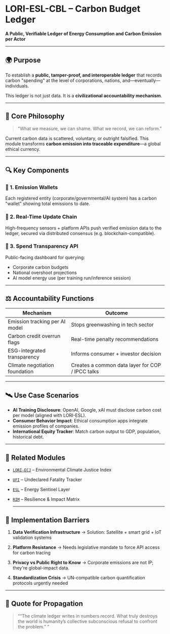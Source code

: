 # LORI-ESL-CBL – Carbon Budget Ledger
**A Public, Verifiable Ledger of Energy Consumption and Carbon Emission per Actor**

---

## 🌍 Purpose

To establish a **public, tamper-proof, and interoperable ledger** that records carbon "spending" at the level of corporations, nations, and—eventually—individuals.

This ledger is not just data. It is a **civilizational accountability mechanism**.

---

## 🧬 Core Philosophy

> "What we measure, we can shame.
> What we record, we can reform."

Current carbon data is scattered, voluntary, or outright falsified.
This module transforms **carbon emission into traceable expenditure**—a global ethical currency.

---

## 🔍 Key Components

### 🔸 1. Emission Wallets
Each registered entity (corporate/governmental/AI system) has a carbon "wallet" showing total emissions to date.

### 🔸 2. Real-Time Update Chain
High-frequency sensors + platform APIs push verified emission data to the ledger, secured via distributed consensus (e.g. blockchain-compatible).

### 🔸 3. Spend Transparency API
Public-facing dashboard for querying:
- Corporate carbon budgets
- National overshoot projections
- AI model energy use (per training run/inference session)

---

## ⚖️ Accountability Functions

| Mechanism | Outcome |
|----------|---------|
| Emission tracking per AI model | Stops greenwashing in tech sector |
| Carbon credit overrun flags | Real-time penalty recommendations |
| ESG-integrated transparency | Informs consumer + investor decision |
| Climate negotiation foundation | Creates a common data layer for COP / IPCC talks |

---

## 🛰 Use Case Scenarios

- **AI Training Disclosure**: OpenAI, Google, xAI must disclose carbon cost per model (aligned with LORI-ESL).
- **Consumer Behavior Impact**: Ethical consumption apps integrate emission profiles of companies.
- **International Equity Tracker**: Match carbon output to GDP, population, historical debt.

---

## 📎 Related Modules

- [`LORI-ECJ`](../modules/LORI-ECJ.md) – Environmental Climate Justice Index
- [`UFI`](modules/UndeclaredFatalityIndex.md) – Undeclared Fatality Tracker
- [`ESL`](modules/LORI-ESL.md) – Energy Sentinel Layer
- [`RIM`](modules/LORI-RIM/RIM-VULNERABILITY-TIER.md) – Resilience & Impact Matrix

  ---

## 🚧 Implementation Barriers

1. **Data Verification Infrastructure**
→ Solution: Satellite + smart grid + IoT validation systems

2. **Platform Resistance**
→ Needs legislative mandate to force API access for carbon tracing

3. **Privacy vs Public Right to Know**
→ Corporate emissions are not IP; they're global-impact data.

4. **Standardization Crisis**
→ UN-compatible carbon quantification protocols urgently needed

---

## 🧾 Quote for Propagation

> ““The climate ledger writes in numbers record. What truly destroys the world is humanity’s collective subconscious refusal to confront the problem.”
”
